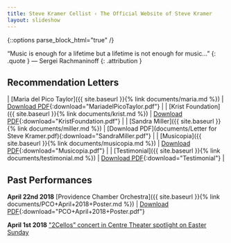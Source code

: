 ```yaml
---
title: Steve Kramer Cellist ‹ The Official Website of Steve Kramer
layout: slideshow
---
```

{::options parse_block_html="true" /}

“Music is enough for a lifetime but a lifetime is not enough for music...”
{: .quote }
— Sergei Rachmaninoff
{: .attribution }

<div class="pure-g">
<div class="pure-u-1 pure-u-md-1-2">
</div>
<div class="pure-u-1 pure-u-md-1-2">

## Recommendation Letters

| [Maria del Pico Taylor]({{ site.baseurl }}{% link documents/maria.md %})  | [Download PDF](documents/Steve_Kramer_Recommendation_Maria.pdf){:download="MariadelPicoTaylor.pdf"} |
| [Krist Foundation]({{ site.baseurl }}{% link documents/krist.md %})       | [Download PDF](documents/Foundation_recommendation.pdf){:download="KristFoundation.pdf"} |
| [Sandra Miller]({{ site.baseurl }}{% link documents/miller.md %})          | [Download PDF](documents/Letter for Steve Kramer.pdf){:download="SandraMiller.pdf"} |
| [Musicopia]({{ site.baseurl }}{% link documents/musicopia.md %})              | [Download PDF](documents/Steve_Kramer_Musicopia_Recommendation.pdf){:download="Musicopia.pdf"} |
| [Testimonial]({{ site.baseurl }}{% link documents/testimonial.md %})            | [Download PDF](documents/Kramer.pdf){:download="Testimonial"} |

## Past Performances

**April 22nd 2018** [Providence Chamber Orchestra]({{ site.baseurl }}{% link documents/PCO+April+2018+Poster.md %})  | [Download PDF](documents/PCO+April+2018+Poster.pdf){:download="PCO+April+2018+Poster.pdf"}

**April 1st 2018** ["2Cellos” concert in Centre Theater spotlight on Easter Sunday](http://www.timesherald.com/arts-and-entertainment/20180330/2cellos-concert-in-centre-theater-spotlight-on-easter-sunday)

</div>
</div>
